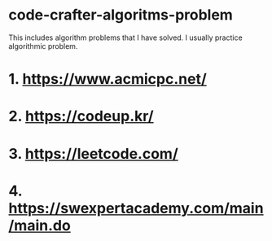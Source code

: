 # code-crafter-algoritms-problem
This includes algorithm problems that I have solved.
I usually practice algorithmic problem.
# 1. https://www.acmicpc.net/
# 2. https://codeup.kr/
# 3. https://leetcode.com/
# 4. https://swexpertacademy.com/main/main.do


